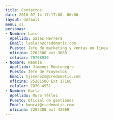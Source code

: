 ```yaml
---
title: Contactos
date: 2016-07-14 17:17:00 -06:00
layout: default
menu: si
personas:
- Nombre: Luis
  Apellido: Salas Herrera
  Email: lsalash@credomatic.com
  Puesto: Jefe de marketing y ventas en línea
  oficina: 2202300 ext 3889
  celular: 70708930
- Nombre: Hannia
  Apellido: Jimenez Montenegro
  Puesto: Jefe de Proyectos
  Email: hjimenezm@credomatic.com
  oficina: 25281500 Ext 17166
  celular: 7070 4951
- Nombre: Karla
  Apellido: Mora Téllez
  Puesto: Oficial de gestiones
  Email: kmorat@credomatic.com
  oficina: 2202300 ext 43969
---
```

